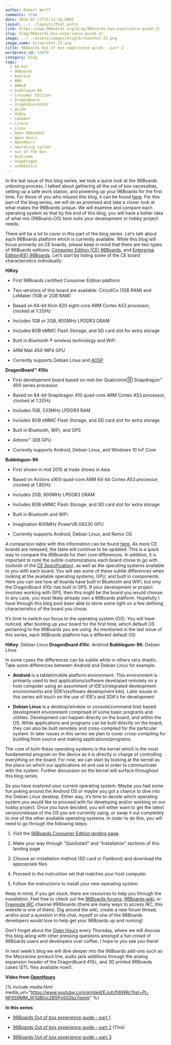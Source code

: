 ```yaml
---
author: Robert Wolff
comments: true
date: 2016-05-17T15:33:34.000Z
layout: ../../layouts/Post.astro
link: https://www.96boards.org/blog/96boards-box-experience-guide-2/
slug: blog/96boards-box-experience-guide-2/
image: ../../assets/images/blog/Screenshot-22.png
image_name: Screenshot-22.png
title: 96Boards Out of box experience guide - part 2
wordpress_id: 14479
category: blog
tags:
  - 64-bit
  - 96Boards
  - Android
  - ARM
  - ARMv8
  - bubblegum-96
  - Consumer Edition
  - DragonBoard
  - dragonboard410c
  - guide
  - HiKey
  - Lemaker
  - Linaro
  - Linux
  - Open Embedded
  - Open Hours
  - OpenHours
  - operating system
  - out of the box
  - Qualcomm
  - Snapdragon
  - ucRobotics
---
```


In the last issue of this blog series, we took a quick look at the 96Boards unboxing process. I talked about gathering all the out of box necessities, setting up a safe work station, and powering up your 96Boards for the first time. For those of you who missed this blog, it can be found [here](/blog/96boards-box-experience-guide-1/).
For this part of the blog series, we will do as promised and take a closer look at what makes the 96Boards unique. We will examine and compare each operating system so that by the end of this blog, you will have a better idea of what mix (96Board+OS) best suits your development or hobby project needs.

There will be a lot to cover in this part of the blog series. Let’s talk about each 96Boards platform which is currently available. While this blog will focus primarily on CE boards, please keep in mind that there are two types of 96Boards editions: [Consumer Edition (CE) 96Boards](/products/ce/), and [Enterprise Edition(EE) 96Boards](/products/ee/). Let’s start by listing some of the CE board characteristics individually:

**HiKey**

- First 96Boards certified Consumer Edition platform

- Two versions of this board are available: CircuitCo (1GB RAM) and LeMaker (1GB or 2GB RAM)

- Based on 64-bit Kirin 620 eight-core ARM Cortex A53 processor, clocked at 1.2GHz

- Includes 1GB or 2GB, 800MHz LPDDR3 DRAM

- Includes 8GB eMMC Flash Storage, and SD card slot for extra storage

- Built in _Bluetooth_ ® wireless technology and WiFi

- ARM Mali 450-MP4 GPU

- Currently supports Debian Linux and [AOSP](https://source.android.com/source/devices.html)

**DragonBoard™ 410c**

- First development board based on mid-tier QualcommⓇ Snapdragon™ 400 series processor

- Based on 64-bit Snapdragon 410 quad-core ARM Cortex A53 processor, clocked at 1.2GHz

- Includes 1GB, 533MHz LPDDR3 RAM

- Includes 8GB eMMC Flash Storage, and SD card slot for extra storage

- Built in Bluetooth, WiFi, and GPS

- Adreno™ 306 GPU

- Currently supports Android, Debian Linux, and Windows 10 IoT Core

**Bubblegum-96**

- First shown in mid 2015 at trade shows in Asia

- Based on Actions s900 quad-core ARM 64-bit Cortex A53 processor, clocked at 1.8GHz

- Includes 2GB, 800MHz LPDDR3 DRAM

- Includes 8GB eMMC Flash Storage, and SD card slot for extra storage

- Built in Bluetooth and WiFi

- Imagination 600MHz PowerVR G6230 GPU

- Currently supports Android, Debian Linux, and Remix OS

A comparison table with this information can be found [here](https://www.96boards.org/documentation/consumer/guides/compare_96boards_ce.md.html). As more CE boards are released, the table will continue to be updated. This is a quick way to compare the 96Boards for their core differences. In addition, it is important to note the subtle customizations each board chose to go with (outside of the [CE Specification](https://linaro.co/ce-specification)), as well as the operating systems available to you with each board. You will see some of these subtle differences when looking at the available operating systems, GPU, and built in components. Here you can see how all boards have built in Bluetooth and WiFi, but only the DragonBoard 410c has built in GPS. If your development or project involves working with GPS, then this might be the board you would choose. In any case, you most likely already own a 96Boards platform. Hopefully I have through this blog post been able to shine some light on a few defining characteristics of the board you chose.

It’s time to switch our focus to the operating system (OS). You will have noticed, after booting up your board for the first time, which default OS pertaining to the 96Boards you are using. As mentioned in the last issue of this series, each 96Boards platform has a different default OS:

**HiKey**: Debian Linux
**DragonBoard 410c**: Android
**Bubblegum-96**: Debian Linux

In some cases the differences can be subtle while in others very drastic. Take some differences between Android and Debian Linux for example:

- **Android** is a tablet/mobile platform environment. This environment is primarily used to test applications/software developed remotely on a host computer using an assortment of IDE’s(integrated development environments) and SDK’s(software development kits).
  Later issues in this series will touch on the use of IDE’s and SDK’s for development

- **Debian Linux** is a desktop/window or console(command line) based development environment comprised of some basic programs and utilities. Development can happen directly on the board, and within the OS. While applications and programs can be built directly on the board, they can also be built remotely and cross-compiled for the particular system.
  In later issues in this series we plan to cover cross-compiling for building from source and making applications/programs.

The core of both these operating systems is the kernel which is the most fundamental program on the device as it is directly in charge of controlling everything on the board. For now, we can start by looking at the kernel as the place on which our applications sit and use in order to communicate with the system. Further discussion on the kernel will surface throughout this blog series.

So you have explored your current operating system. Maybe you had some fun poking around the Android OS or maybe you got a chance to dive into the Debian Linux desktop. Either way, it’s time to decide which operating system you would like to proceed with for developing and/or working on our hobby project. Once you have decided, you will either want to get the latest version/release of the OS you are currently using, or swap it out completely to one of the other available operating systems. In order to do this, you will need to go through the following steps:

1. Visit the [96Boards Consumer Edition landing page](https://www.96boards.org/documentation/consumer/).

2. Make your way through “Quickstart” and “Installation” sections of this landing page

3. Choose an installation method (SD card or Fastboot) and download the appropriate files

4. Proceed to the instruction set that matches your host computer.

5. Follow the instructions to install your new operating system.

Keep in mind, if you get stuck, there are resources to help you through the installation. Feel free to check out the [96Boards forums](https://discuss.96boards.org/), [96Boards wiki](https://github.com/96boards/documentation/wiki), or [Freenode IRC](https://webchat.freenode.net) channel #96boards (there are many ways to access IRC, this website is one of them). Dig around the wiki, create a new forum thread, and/or post a question in the chat, myself or one of the 96Boards developers would love to help get your 96Boards up and running!

Don’t forget about the [Open Hours](/) every Thursday, where we will discuss this blog along with other pressing questions amongst a fun crowd of 96Boards users and developers over coffee. I hope to you see you there!

In next week’s blog we will dive deeper into the 96Boards add-ons such as the Mezzanine product line, audio jack additions through the analog expansion header of the DragonBoard 410c, and 3D printed 96Boards cases (STL files available now!).

**Video from [OpenHours](/)**

{% include media.html media_url="https://www.youtube.com/embed/EJutUfI8WRc?list=PL-NF6S9MM_W1QBjUc2B5Pg502bz7qslxk" %}

**In this series**

- [96Boards Out of box experience guide – part 1](/blog/96boards-box-experience-guide-1/)

- [96Boards Out of box experience guide – part 2](/blog/96boards-box-experience-guide-2/) (This)

- [96Boards Out of box experience guide – part 3](/blog/96boards-box-experience-guide-3/)
